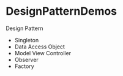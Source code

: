 # DesignPatternDemos
Design Pattern
- Singleton
- Data Access Object
- Model View Controller
- Observer
- Factory